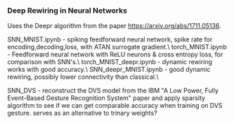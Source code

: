 ### Deep Rewiring in Neural Networks

Uses the Deepr algorithm from the paper https://arxiv.org/abs/1711.05136.

SNN_MNIST.ipynb - spiking feedforward neural network, spike rate for encoding,decoding,loss, with ATAN surrogate gradient.\\
torch_MNIST.ipynb - Feedforward neural network with ReLU neurons & cross entropy loss, for comparison with SNN's.\\
torch_MNIST_deepr.ipynb - dynamic rewiring works with good accuracy.\\ 
SNN_deepr_MNIST.ipynb - good dynamic rewiring, possibly lower connectivity than classical.\\

SNN_DVS - reconstruct the DVS model from the IBM  "A Low Power, Fully Event-Based Gesture Recognition System" paper and apply sparsity algorithm to see if we can get comparable accuracy when training on DVS gesture. serves as an alternative to trinary weights?